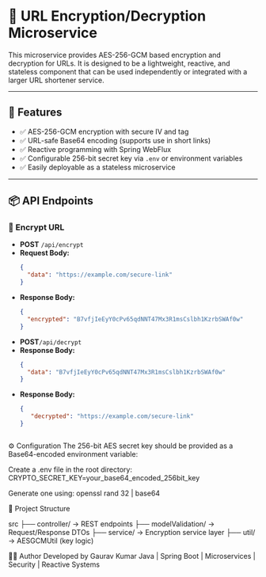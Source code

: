 # 🔐 URL Encryption/Decryption Microservice

This microservice provides AES-256-GCM based encryption and decryption for URLs. It is designed to be a lightweight, reactive, and stateless component that can be used independently or integrated with a larger URL shortener service.

---

## 🚀 Features

- ✅ AES-256-GCM encryption with secure IV and tag
- ✅ URL-safe Base64 encoding (supports use in short links)
- ✅ Reactive programming with Spring WebFlux
- ✅ Configurable 256-bit secret key via `.env` or environment variables
- ✅ Easily deployable as a stateless microservice

---

## 📦 API Endpoints

### 🔐 Encrypt URL

- **POST** `/api/encrypt`
- **Request Body:**
  ```json
  {
    "data": "https://example.com/secure-link"
  }

- **Response Body:**
  ```json
  {
    "encrypted": "B7vfjIeEyY0cPv65qdNNT47Mx3R1msCslbh1KzrbSWAf0w"
  }


- **POST**`/api/decrypt`
- **Response Body:**
  ```json
  {
    "data": "B7vfjIeEyY0cPv65qdNNT47Mx3R1msCslbh1KzrbSWAf0w"
  }
  
- **Response Body:**
  ```json
  {
     "decrypted": "https://example.com/secure-link"
  }



⚙️ Configuration
The 256-bit AES secret key should be provided as a Base64-encoded environment variable:

Create a .env file in the root directory:
CRYPTO_SECRET_KEY=your_base64_encoded_256bit_key

Generate one using:
openssl rand 32 | base64

📁 Project Structure

src
├── controller/       → REST endpoints
├── modelValidation/  → Request/Response DTOs
├── service/          → Encryption service layer
├── util/             → AESGCMUtil (key logic)



👨‍💻 Author
Developed by Gaurav Kumar
Java | Spring Boot | Microservices | Security | Reactive Systems
